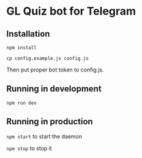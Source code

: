 GL Quiz bot for Telegram
========================

Installation
------------

`npm install`

`cp config.example.js config.js`

Then put proper bot token to config.js.

Running in development
----------------------

`npm run dev`

Running in production
---------------------
`npm start` to start the daemon

`npm stop` to stop it

